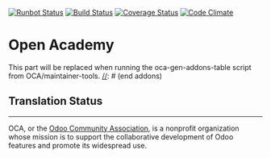 [![Runbot Status](https://runbot.odoo-community.org/runbot/badge/flat/${REPO_ID}/${BRANCH_NAME}.svg)](https://runbot.odoo-community.org/runbot/repo/github-com-oca-${REPO_NAME}-${REPO_ID})
[![Build Status](https://travis-ci.org/ybpandre/openacademy.svg?branch=${BRANCH_NAME})](https://travis-ci.org/ybpandre/openacademy)
[![Coverage Status](https://coveralls.io/repos/ybpandre/openacademy/badge.svg?branch=${BRANCH_NAME}&service=github)](https://coveralls.io/github/ybpandre/openacademy?branch=${BRANCH_NAME})
[![Code Climate](https://codeclimate.com/github/ybpandre/openacademy/badges/gpa.svg)](https://codeclimate.com/github/ybpandre/openacademy)

# Open Academy

[//]: # (addons)
This part will be replaced when running the oca-gen-addons-table script from OCA/maintainer-tools.
[//]: # (end addons)

Translation Status
------------------

----

OCA, or the [Odoo Community Association](http://odoo-community.org/), is a nonprofit organization whose
mission is to support the collaborative development of Odoo features and
promote its widespread use.
